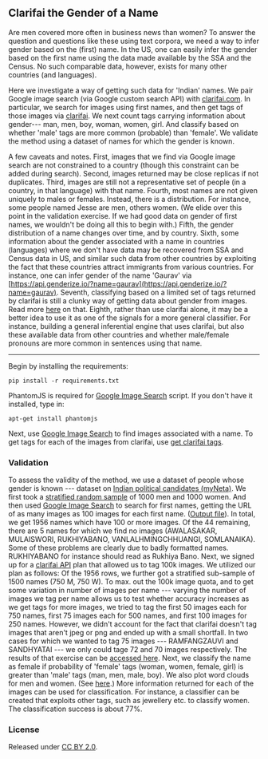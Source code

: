 ## Clarifai the Gender of a Name

Are men covered more often in business news than women? To answer the question and questions like these using text corpora, we need a way to infer gender based on the (first) name. In the US, one can easily infer the gender based on the first name using the data made available by the SSA and the Census. No such comparable data, however, exists for many other countries (and languages). 

Here we investigate a way of getting such data for 'Indian' names. We pair Google image search (via Google custom search API) with [clarifai.com](http://clarifai.com). In particular, we search for images using first names, and then get tags of those images via [clarifai](http://clarifai.com). We next count tags carrying information about gender--- man, men, boy, woman, women, girl. And classify based on whether 'male' tags are more common (probable) than 'female'. We validate the method using a dataset of names for which the gender is known. 

A few caveats and notes. First, images that we find via Google image search are not constrained to a country (though this constraint can be added during search). Second, images returned may be close replicas if not duplicates. Third, images are still not a representative set of people (in a country, in that language) with that name. Fourth, most names are not given uniquely to males or females. Instead, there is a distribution. For instance, some people named Jesse are men, others women. (We elide over this point in the validation exercise. If we had good data on gender of first names, we wouldn't be doing all this to begin with.) Fifth, the gender distribution of a name changes over time, and by country. Sixth, some information about the gender associated with a name in countries (languages) where we don't have data may be recovered from SSA and Census data in US, and similar such data from other countries by exploiting the fact that these countries attract immigrants from various countries. For instance, one can infer gender of the name 'Gaurav' via [https://api.genderize.io/?name=gaurav](https://api.genderize.io/?name=gaurav). Seventh, classifying based on a limited set of tags returned by clarifai is still a clunky way of getting data about gender from images. Read more [here](http://gbytes.gsood.com/2015/12/31/clarifaing-the-future-of-clarifai-some-thoughts/) on that. Eighth, rather than use clarifai alone, it may be a better idea to use it as one of the signals for a more general classifier. For instance, building a general inferential engine that uses clarifai, but also these available data from other countries and whether male/female pronouns are more common in sentences using that name.    

----

Begin by installing the requirements:

```
pip install -r requirements.txt
```

PhantomJS is required for [Google Image Search](google_image_search.py) script. If you don't have it installed, type in:

```
apt-get install phantomjs
```

Next, use [Google Image Search](scripts/google_image_search/) to find images associated with a name. To get tags for each of the images from clarifai, use [get clarifai tags](scripts/get_clarifai_tags/).  

### Validation

To assess the validity of the method, we use a dataset of people whose gender is known --- dataset on [Indian political candidates (myNeta)](https://github.com/soodoku/indian-politician-bios). We first took a [stratified random sample](scripts/utils/) of 1000 men and 1000 women. And then used [Google Image Search](scripts/google_image_search/) to search for first names, getting the URL of as many images as 100 images for each first name. ([Output file]()). In total, we get 1956 names which have 100 or more images. Of the 44 remaining, there are 5 names for which we find no images (AWALASAKAR, MULAISWORI, RUKHIYABANO, VANLALHMINGCHHUANGI, SOMLANAIKA). Some of these problems are clearly due to badly formatted names. RUKHIYABANO for instance should read as Rukhiya Bano. Next, we signed up for a [clarifai API](http://clarifai.com) plan that allowed us to tag 100k images. We utilized our plan as follows: Of the 1956 rows, we further got a stratified sub-sample of 1500 names (750 M, 750 W). To max. out the 100k image quota, and to get some variation in number of images per name --- varying the number of images we tag per name allows us to test whether accuracy increases as we get tags for more images, we tried to tag the first 50 images each for 750 names, first 75 images each for 500 names, and first 100 images for 250 names. However, we didn't account for the fact that clarifai doesn't tag images that aren't jpeg or png and ended up with a small shortfall. In two cases for which we wanted to tag 75 images --- RAMFANGZAUVI and SANDHYATAI --- we only could tage 72 and 70 images respectively. The results of that exercise can be [accessed here](). Next, we classify the name as female if probability of 'female' tags (woman, women, female, girl) is greater than 'male' tags (man, men, male, boy). We also plot word clouds for men and women. (See [here](validate/valid.Rmd).) More information returned for each of the images can be used for classification. For instance, a classifier can be created that exploits other tags, such as jewellery etc. to classify women. The classification success is about 77\%.  

### License
Released under [CC BY 2.0](https://creativecommons.org/licenses/by/2.0/).